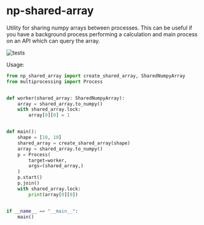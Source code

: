 # np-shared-array
Utility for sharing numpy arrays between processes. This can be useful if you have a background process
performing a calculation and main process on an API which can query the array.


![tests](https://github.com/mcleantom/np-shared-array/actions/workflows/tests.yml/badge.svg?branch=main)

Usage:

```python
from np_shared_array import create_shared_array, SharedNumpyArray
from multiprocessing import Process


def worker(shared_array: SharedNumpyArray):
    array = shared_array.to_numpy()
    with shared_array.lock:
        array[0][0] = 1


def main():
    shape = [10, 10]
    shared_array = create_shared_array(shape)
    array = shared_array.to_numpy()
    p = Process(
        target=worker,
        args=(shared_array,)
    )
    p.start()
    p.join()
    with shared_array.lock:
        print(array[0][0])


if __name__ == "__main__":
    main()
```
